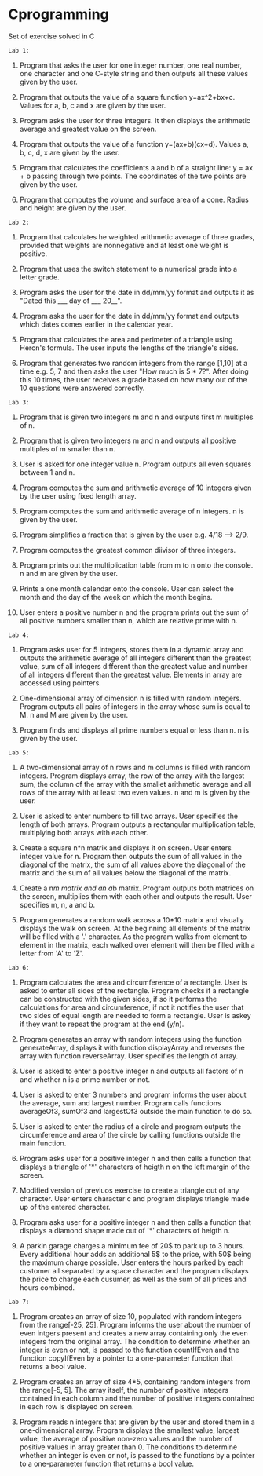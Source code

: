 # Cprogramming
Set of exercise solved in C

    Lab 1:
  1) Program that asks the user for one integer number, one real number, one character and one C-style string and then outputs all these values given by the user.
  
  2) Program that outputs the value of a square function y=ax^2+bx+c. Values for a, b, c and x are given by the user. 
  
  3) Program asks the user for three integers. It then displays the arithmetic average and greatest value on the screen.
  
  4) Program that outputs the value of a function y=(ax+b)(cx+d). Values a, b, c, d, x are given by the user.
  
  5) Program that calculates the coefficients a and b of a straight line: y = ax + b passing through two points. The coordinates of the two points are given by the user.  
  
  6) Program that computes the volume and surface area of a cone. Radius and height are given by the user.

    Lab 2:
  1) Program that calculates he weighted arithmetic average of three grades, provided that weights are nonnegative and at least one weight is positive.
  
  2) Program that uses the switch statement to a numerical grade into a letter grade. 
  
  3) Program asks the user for the date in dd/mm/yy format and outputs it as "Dated this ___ day of ___ 20__".
  
  4) Program asks the user for the date in dd/mm/yy format and outputs which dates comes earlier in the calendar year.
  
  5) Program that calculates the area and perimeter of a triangle using Heron's formula. The user inputs the lengths of the triangle's sides.  
  
  6) Program that generates two random integers from the range [1,10] at a time e.g. 5, 7 and then asks the user "How much is 5 * 7?". After doing this 10 times, the user receives a grade based on how many out of the 10 questions were answered correctly.


    Lab 3:
  1) Program that is given two integers m and n and outputs first m multiples of n.
  
  2) Program that is given two integers m and n and outputs all positive multiples of m smaller than n.
  
  3) User is asked for one integer value n. Program outputs all even squares between 1 and n.
  
  4) Program computes the sum and arithmetic average of 10 integers given by the user using fixed length array.
  
  5) Program computes the sum and arithmetic average of n integers. n is given by the user.
  
  6) Program simplifies a fraction that is given by the user e.g. 4/18 --> 2/9.
  
  7) Program computes the greatest common diivisor of three integers.
  
  8) Program prints out the multiplication table from m to n onto the console. n and m are given by the user.
  
  9) Prints a one month calendar onto the console. User can select the month and the day of the week on which the month begins.
  
  10) User enters a positive number n and the program prints out the sum of all positive numbers smaller than n, which are relative prime with n.
  
  
    Lab 4:
  1) Program asks user for 5 integers, stores them in a dynamic array and outputs the arithmetic average of all integers different than the greatest value, sum of all integers different than the greatest value and number of all integers different than the greatest value. Elements in array are accessed using pointers.
  
  2) One-dimensional array of dimension n is filled with random integers. Program outputs all pairs of integers in the array whose sum is equal to M. n and M are given by the user.
  
  3) Program finds and displays all prime numbers equal or less than n. n is given by the user.
  
  
    Lab 5:
  1) A two-dimensional array of n rows and m columns is filled with random integers. Program displays array, the row of the array with the largest sum, the column of the array with the smallet arithmetic average and all rows of the array with at least two even values. n and m is given by the user.
  
  2) User is asked to enter numbers to fill two arrays. User specifies the length of both arrays. Program outputs a rectangular multiplication table, multiplying both arrays with each other. 
  
  3) Create a square n*n matrix and displays it on screen. User enters integer value for n. Program then outputs the sum of all values in the diagonal of the matrix, the sum of all values above the diagonal of the matrix and the sum of all values below the diagonal of the matrix.
  
  4) Create a n*m matrix and an a*b matrix. Program outputs both matrices on the screen, multiplies them with each other and outputs the result. User specifies m, n, a and b.
  
  5) Program generates a random walk across a 10*10 matrix and visually displays the walk on screen. At the beginning all elements of the matrix will be filled with a '.' character. As the program walks from element to element in the matrix, each walked over element will then be filled with a letter from 'A' to 'Z'.
  
  
    Lab 6:
  1) Program calculates the area and circumference of a rectangle. User is asked to enter all sides of the rectangle. Program checks if a rectangle can be constructed with the given sides, if so it performs the calculations for area and circumference, if not it notifies the user that two sides of equal length are needed to form a rectangle. User is askey if they want to repeat the program at the end (y/n). 
  
  2) Program generates an array with random integers using the function generateArray, displays it with function displayArray and reverses the array with function reverseArray. User specifies the length of array.
  
  3) User is asked to enter a positive integer n and outputs all factors of n and whether n is a prime number or not. 
  
  4) User is asked to enter 3 numbers and program informs the user about the average, sum and largest number. Program calls functions averageOf3, sumOf3 and largestOf3 outside the main function to do so.

  5) User is asked to enter the radius of a circle and program outputs the circumference and area of the circle by calling functions outside the main function. 
  
  6) Program asks user for a positive integer n and then calls a function that displays a triangle of '*' characters of heigth n on the left margin of the screen.
  
  7) Modified version of previuos exercise to create a triangle out of any character. User enters character c and program displays triangle made up of the entered character.

  8) Program asks user for a positive integer n and then calls a function that displays a diamond shape made out of '*' characters of heigth n.
  
  9) A parkin garage charges a minimum fee of 20$ to park up to 3 hours. Every additional hour adds an additional 5$ to the price, with 50$ being the maximum charge possible. User enters the hours parked by each customer all separated by a space character and the program displays the price to charge each cusumer, as well as the sum of all prices and hours combined.
  
  
    Lab 7:
  1) Program creates an array of size 10, populated with random integers from the range[-25, 25]. Program informs the user about the number of even intgers present and creates a new array containing only the even integers from the original array. The condition to determine whether an integer is even or not, is passed to the function countIfEven and the function copyIfEven by a pointer to a one-parameter function that returns a bool value.
  
  2) Program creates an array of size 4*5, containing random integers from the range[-5, 5]. The array itself, the number of positive integers contained in each column and the number of positive integers contained in each row is displayed on screen. 
  
  3) Program reads n integers that are given by the user and stored them in a one-dimensional array. Program displays the smallest value, largest value, the average of positive non-zero values and the number of positive values in array greater than 0. The conditions to determine whether an integer is even or not, is passed to the functions by a pointer to a one-parameter function that returns a bool value.
